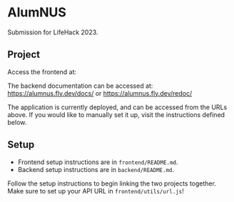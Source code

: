 # AlumNUS
Submission for LifeHack 2023.

## Project

Access the frontend at: 

The backend documentation can be accessed at: https://alumnus.fly.dev/docs/ or https://alumnus.fly.dev/redoc/

The application is currently deployed, and can be accessed from the URLs above. If you would like to manually set it up, visit the instructions defined below.

## Setup

- Frontend setup instructions are in `frontend/README.md`.
- Backend setup instructions are in `backend/README.md`.

Follow the setup instructions to begin linking the two projects together. Make sure to set up your API URL in `frontend/utils/url.js`!
